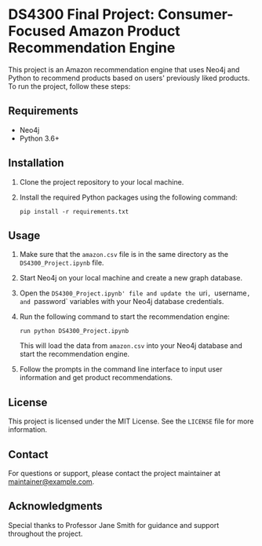 # DS4300 Final Project: Consumer-Focused Amazon Product Recommendation Engine 

This project is an Amazon recommendation engine that uses Neo4j and Python to recommend products based on users' previously liked products. To run the project, follow these steps:

## Requirements

- Neo4j
- Python 3.6+

## Installation

1. Clone the project repository to your local machine.
2. Install the required Python packages using the following command:

   ```
   pip install -r requirements.txt
   ```

## Usage

1. Make sure that the `amazon.csv` file is in the same directory as the `DS4300_Project.ipynb` file.
2. Start Neo4j on your local machine and create a new graph database.
3. Open the `DS4300_Project.ipynb' file and update the `uri`, `username`, and `password` variables with your Neo4j database credentials.
4. Run the following command to start the recommendation engine:

   ```
   run python DS4300_Project.ipynb
   ```

   This will load the data from `amazon.csv` into your Neo4j database and start the recommendation engine.
   
5. Follow the prompts in the command line interface to input user information and get product recommendations.

## License

This project is licensed under the MIT License. See the `LICENSE` file for more information.

## Contact

For questions or support, please contact the project maintainer at [maintainer@example.com](mailto:maintainer@example.com).

## Acknowledgments

Special thanks to Professor Jane Smith for guidance and support throughout the project.

